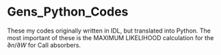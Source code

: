 # Gens_Python_Codes
These my codes originally written in IDL, but translated into Python.
The most important of these is the MAXIMUM LIKELIHOOD calculation for the $\partial n/ \partial W$ for CaII absorbers.

